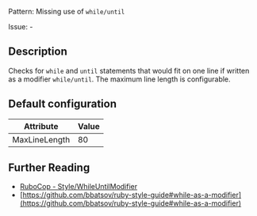 Pattern: Missing use of `while/until`

Issue: -

## Description

Checks for `while` and `until` statements that would fit on one line if written as a modifier `while/until`. The maximum line length is configurable.

## Default configuration

Attribute | Value
--- | ---
MaxLineLength | 80

## Further Reading

* [RuboCop - Style/WhileUntilModifier](https://docs.rubocop.org/rubocop/cops_style.html#stylewhileuntilmodifier)
* [https://github.com/bbatsov/ruby-style-guide#while-as-a-modifier](https://github.com/bbatsov/ruby-style-guide#while-as-a-modifier)
